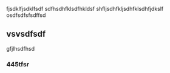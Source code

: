 fjsdklfjsdklfsdf
sdfhsdhfklsdfhkldsf
shfljsdhfkljsdhfklsdhfjdkslf
osdfsdfsfsdffsd
## vsvsdfsdf
gfjlhsdfhsd
### 445tfsr